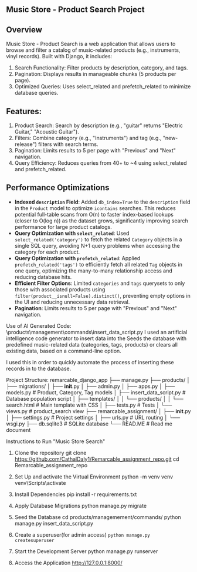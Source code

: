 ## Music Store - Product Search Project

## Overview
Music Store - Product Search is a web application that allows users to browse and filter a catalog of music-related 
products (e.g., instruments, vinyl records). Built with Django, it includes:

1. Search Functionality: Filter products by description, category, and tags.
2. Pagination: Displays results in manageable chunks (5 products per page).
3. Optimized Queries: Uses select_related and prefetch_related to minimize database queries.

## Features:
1. Product Search: Search by description (e.g., "guitar" returns "Electric Guitar," "Acoustic Guitar").
2. Filters: Combine category (e.g., "Instruments") and tag (e.g., "new-release") filters with search terms.
3. Pagination: Limits results to 5 per page with "Previous" and "Next" navigation.
4. Query Efficiency: Reduces queries from 40+ to ~4 using select_related and prefetch_related.

## Performance Optimizations
- **Indexed `description` Field**: Added `db_index=True` to the `description` field in the `Product` model to optimize `icontains` searches. This reduces potential full-table scans from O(n) to faster index-based lookups (closer to O(log n)) as the dataset grows, significantly improving search performance for large product catalogs.
- **Query Optimization with `select_related`**: Used `select_related('category')` to fetch the related `Category` objects in a single SQL query, avoiding N+1 query problems when accessing the category for each product.
- **Query Optimization with `prefetch_related`**: Applied `prefetch_related('tags')` to efficiently fetch all related `Tag` objects in one query, optimizing the many-to-many relationship access and reducing database hits.
- **Efficient Filter Options**: Limited `categories` and `tags` querysets to only those with associated products using `filter(product__isnull=False).distinct()`, preventing empty options in the UI and reducing unnecessary data retrieval.
- **Pagination**: Limits results to 5 per page with "Previous" and "Next" navigation.

Use of AI Generated Code:
\products\management\commands\insert_data_script.py
I used an artificial intelligence code generator to insert data into the 
Seeds the database with predefined music-related data (categories, tags, products) 
or clears all existing data, based on a command-line option.

I used this in order to quickly automate the process of inserting these records in to the database. 


Project Structure:
remarcable_django_app
├── manage.py
├── products/
│   ├── migrations/
│   ├── __init__.py
│   ├── admin.py
│   ├── apps.py
│   ├── models.py        # Product, Category, Tag models
│   ├── insert_data_script.py     # Database population script
│   ├── templates/
│   │   └── products/
│   │       └── search.html  # Main template with CSS
│   ├── tests.py            # Tests
│   └── views.py         # product_search view
├── remarcable_assignment/
│   ├── __init__.py
│   ├── settings.py      # Project settings
│   ├── urls.py          # URL routing
│   └── wsgi.py
├── db.sqlite3           # SQLite database
└── READ.ME     # Read me document

Instructions to Run "Music Store Search"
1. Clone the repository
 git clone https://github.com/CathalDaly1/Remarcable_assignment_repo.git
cd Remarcable_assignment_repo

2. Set Up and activate the Virtual Environment
python -m venv venv
venv\Scripts\activate

3. Install Dependencies
pip install -r requirements.txt

4. Apply Database Migrations
python manage.py migrate

5. Seed the Database
cd products/managemement/commands/
python manage.py insert_data_script.py

6. Create a superuser(for admin access) 
    `python manage.py createsuperuser`

7. Start the Development Server
python manage.py runserver

8. Access the Application
http://127.0.0.1:8000/
